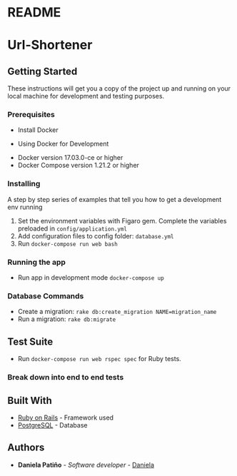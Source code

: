 # README

# Url-Shortener

## Getting Started

These instructions will get you a copy of the project up and running on your local machine for development and testing purposes.

### Prerequisites

  - Install Docker
  * Using Docker for Development
  - Docker version 17.03.0-ce or higher
  - Docker Compose version 1.21.2 or higher

### Installing

A step by step series of examples that tell you how to get a development env running

  1. Set the environment variables with Figaro gem. Complete the variables preloaded in `config/application.yml`
  2. Add configuration files to config folder: `database.yml`
  3. Run `docker-compose run web bash` 

### Running the app

  - Run app in development mode `docker-compose up`

### Database Commands
  - Create a migration: `rake db:create_migration NAME=migration_name`
  - Run a migration: `rake db:migrate`

## Test Suite

  - Run `docker-compose run web rspec spec` for Ruby tests.

### Break down into end to end tests

## Built With

* [Ruby on Rails](https://github.com/rails/rails) - Framework used
* [PostgreSQL](https://github.com/ged/ruby-pg/) - Database

## Authors

* **Daniela Patiño**   - *Software developer* - [Daniela](https://github.com/DaniPB)
